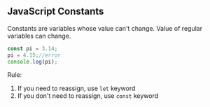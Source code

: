 ## JavaScript Constants

Constants are variables whose value can't change. Value of regular variables can change.

```javascript
const pi = 3.14;
pi = 4.15;//error
console.log(pi);
```

Rule:
1. If you need to reassign, use `let` keyword
2. If you don't need to reassign, use `const` keyword

